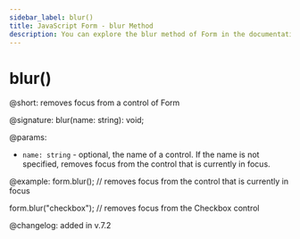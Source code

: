 ```yaml
---
sidebar_label: blur()
title: JavaScript Form - blur Method 
description: You can explore the blur method of Form in the documentation of the DHTMLX JavaScript UI library. Browse developer guides and API reference, try out code examples and live demos, and download a free 30-day evaluation version of DHTMLX Suite.
---
```


# blur()

@short: removes focus from a control of Form

@signature: blur(name: string): void;

@params:
- `name: string` -  optional, the name of a control. If the name is not specified, removes focus from the control that is currently in focus.

@example:
form.blur(); // removes focus from the control that is currently in focus

form.blur("checkbox"); // removes focus from the Checkbox control

@changelog: added in v.7.2
